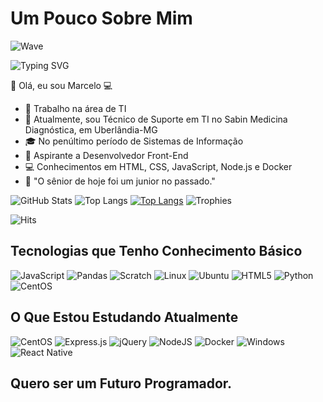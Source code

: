 # Um Pouco Sobre Mim
![Wave](https://capsule-render.vercel.app/api?type=waving&color=#D83B7C&height=120&section=header)

![Typing SVG](https://readme-typing-svg.herokuapp.com/?color=BABBBD&size=35&center=true&vCenter=true&width=1000&lines=Olá,+meu+nome+é+Marcelo+Medeiros+dos+Santos;Tenho+31+anos+e+moro+em+Uberlândia,+MG;Estudo+Sistemas+de+Informação;Pretendo+ser+um+futuro+Desenvolvedor+Front-End+%3A%29)

👋 Olá, eu sou Marcelo 💻<br/>
- 📘 Trabalho na área de TI
- 🔧 Atualmente, sou Técnico de Suporte em TI no Sabin Medicina Diagnóstica, em Uberlândia-MG
- 🎓 No penúltimo período de Sistemas de Informação
- 🚀 Aspirante a Desenvolvedor Front-End
- 💻 Conhecimentos em HTML, CSS, JavaScript, Node.js e Docker
- 🌱 "O sênior de hoje foi um junior no passado."

![GitHub Stats](https://github-readme-stats.vercel.app/api?username=MarceloMederi&show_icons=true&theme=radical)
![Top Langs](https://github-readme-streak-stats.herokuapp.com/?user=MarceloMederi&show_icons=true&theme=radical)
[![Top Langs](https://github-readme-stats.vercel.app/api/top-langs/?username=MarceloMederi&show_icons=true&theme=radical)](https://github.com/MarceloMederi/github-readme-stats)
![Trophies](https://github-profile-trophy.vercel.app/?username=MarceloMederi&show_icons=true&theme=radical)

![Hits](https://hits.seeyoufarm.com/api/count/incr/badge.svg?url=https%3A%2F%2Fgithub.com%2FMarceloMederi)

## Tecnologias que Tenho Conhecimento Básico
![JavaScript](https://img.shields.io/badge/JavaScript-323330?style=for-the-badge&logo=javascript&logoColor=F7DF1E)
![Pandas](https://img.shields.io/badge/Pandas-2C2D72?style=for-the-badge&logo=pandas&logoColor=white)
![Scratch](https://img.shields.io/badge/Scratch-4D97FF?style=for-the-badge&logo=Scratch&logoColor=white)
![Linux](https://img.shields.io/badge/Linux-FCC624?style=for-the-badge&logo=linux&logoColor=black)
![Ubuntu](https://img.shields.io/badge/Ubuntu-E95420?style=for-the-badge&logo=ubuntu&logoColor=white)
![HTML5](https://img.shields.io/badge/HTML5-E34F26?style=for-the-badge&logo=html5&logoColor=white)
![Python](https://img.shields.io/badge/Python-FFD43B?style=for-the-badge&logo=python&logoColor=blue)
![CentOS](https://img.shields.io/badge/Cent%20OS-262577?style=for-the-badge&logo=CentOS&logoColor=white)

## O Que Estou Estudando Atualmente
![CentOS](https://img.shields.io/badge/Cent%20OS-262577?style=for-the-badge&logo=CentOS&logoColor=white)
![Express.js](https://img.shields.io/badge/express.js-%23404d59.svg?style=for-the-badge&logo=express&logoColor=%2361DAFB)
![jQuery](https://img.shields.io/badge/jquery-%230769AD.svg?style=for-the-badge&logo=jquery&logoColor=white)
![NodeJS](https://img.shields.io/badge/node.js-6DA55F?style=for-the-badge&logo=node.js&logoColor=white)
![Docker](https://img.shields.io/badge/docker-%230db7ed.svg?style=for-the-badge&logo=docker&logoColor=white)
![Windows](https://img.shields.io/badge/Windows-0078D6?style=for-the-badge&logo=windows&logoColor=white)
![React Native](https://img.shields.io/badge/React_Native-20232A?style=for-the-badge&logo=react&logoColor=61DAFB)

## Quero ser um Futuro Programador.
